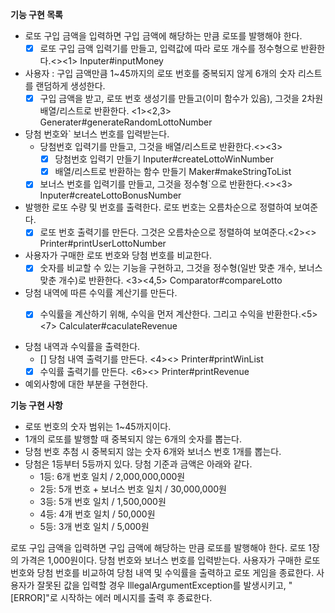 **기능 구현 목록**

- 로또 구입 금액을 입력하면 구입 금액에 해당하는 만큼 로또를 발행해야 한다. 
    - [x] 로또 구입 금액 입력기를 만들고, 입력값에 따라 로또 개수를 정수형으로 반환한다.<><1> Inputer#inputMoney

- 사용자 : 구입 금액만큼 1~45까지의 로또 번호를 중복되지 않게 6개의 숫자 리스트를 랜덤하게 생성한다.
    - [x] 구입 금액을 받고, 로또 번호 생성기를 만들고(이미 함수가 있음), 그것을 2차원 배열/리스트로 반환한다. <1><2,3> Generater#generateRandomLottoNumber

- 당첨 번호와` 보너스 번호를 입력받는다.
    - 당첨번호 입력기를 만들고, 그것을 배열/리스트로 반환한다.<><3> 
      - [x] 당첨번호 입력기 만들기 Inputer#createLottoWinNumber
      - [x] 배열/리스트로 반환하는 함수 만들기 Maker#makeStringToList
    - [x] 보너스 번호를 입력기를 만들고, 그것을 정수형`으로 반환한다.<><3> Inputer#createLottoBonusNumber

- 발행한 로또 수량 및 번호를 출력한다. 로또 번호는 오름차순으로 정렬하여 보여준다.
  - [x] 로또 번호 출력기를 만든다. 그것은 오름차순으로 정렬하여 보여준다.<2><>  Printer#printUserLottoNumber

- 사용자가 구매한 로또 번호와 당첨 번호를 비교한다.
  - [x] 숫자를 비교할 수 있는 기능을 구현하고, 그것을 정수형(일반 맞춘 개수, 보너스 맞춘 개수)로 반환한다. <3><4,5> Comparator#compareLotto

- 당첨 내역에 따른 수익률 계산기를 만든다.
  - [x] 수익률을 계산하기 위해, 수익을 먼저 계산한다. 그리고 수익을 반환한다.<5><7> Calculater#caculateRevenue


- 당첨 내역과 수익률을 출력한다. 
  - [] 당첨 내역 출력기를 만든다. <4><> Printer#printWinList
  - [x] 수익률 출력기를 만든다. <6><> Printer#printRevenue

- 예외사항에 대한 부분을 구현한다.



**기능 구현 사항**

- 로또 번호의 숫자 범위는 1~45까지이다.
- 1개의 로또를 발행할 때 중복되지 않는 6개의 숫자를 뽑는다.
- 당첨 번호 추첨 시 중복되지 않는 숫자 6개와 보너스 번호 1개를 뽑는다.
- 당첨은 1등부터 5등까지 있다. 당첨 기준과 금액은 아래와 같다.
    - 1등: 6개 번호 일치 / 2,000,000,000원
    - 2등: 5개 번호 + 보너스 번호 일치 / 30,000,000원
    - 3등: 5개 번호 일치 / 1,500,000원
    - 4등: 4개 번호 일치 / 50,000원
    - 5등: 3개 번호 일치 / 5,000원

로또 구입 금액을 입력하면 구입 금액에 해당하는 만큼 로또를 발행해야 한다.
로또 1장의 가격은 1,000원이다.
당첨 번호와 보너스 번호를 입력받는다.
사용자가 구매한 로또 번호와 당첨 번호를 비교하여 당첨 내역 및 수익률을 출력하고 로또 게임을 종료한다.
사용자가 잘못된 값을 입력할 경우 IllegalArgumentException를 발생시키고, "[ERROR]"로 시작하는 에러 메시지를 출력 후 종료한다.